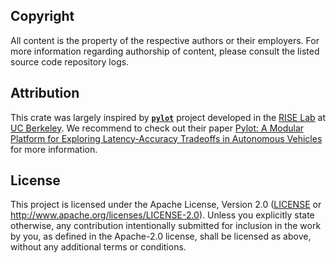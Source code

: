 ## Copyright

All content is the property of the respective authors or their employers. For more information regarding authorship of content, please consult the listed source code repository logs.

## Attribution

This crate was largely inspired by **[`pylot`](https://github.com/erdos-project/pylot)** project developed in the [RISE Lab](https://rise.cs.berkeley.edu) at [UC Berkeley](https://berkeley.edu). We recommend to check out their paper [Pylot: A Modular Platform for Exploring Latency-Accuracy Tradeoffs in Autonomous Vehicles](https://ieeexplore.ieee.org/document/9561747/) for more information.

## License

This project is licensed under the Apache License, Version 2.0 ([LICENSE](LICENSE) or <http://www.apache.org/licenses/LICENSE-2.0>). Unless you explicitly state otherwise, any contribution intentionally submitted for inclusion in the work by you, as defined in the Apache-2.0 license, shall be licensed as above, without any additional terms or conditions.